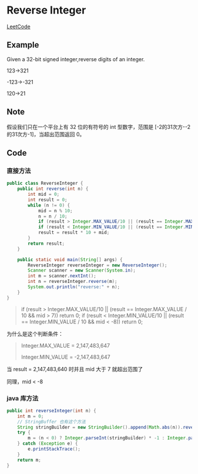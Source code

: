 # Reverse Integer 

[LeetCode](https://leetcode.com/problems/reverse-integer/solution/)

## Example

Given a 32-bit signed integer,reverse digits of an integer.

123->321

-123->-321

120->21

## Note

假设我们只在一个平台上有 32 位的有符号的 int 型数字，范围是 [-2的31次方--2的31次方-1]，当超出范围返回 0。

## Code

### 直接方法

```java
public class ReverseInteger {
    public int reverse(int n) {
        int mid = 0;
        int result = 0;
        while (n != 0) {
            mid = n % 10;
            n = n / 10;
            if (result > Integer.MAX_VALUE/10 || (result == Integer.MAX_VALUE / 10 && mid > 7)) return 0;
            if (result < Integer.MIN_VALUE/10 || (result == Integer.MIN_VALUE / 10 && mid < -8)) return 0;
            result = result * 10 + mid;
        }
        return result;
    }

    public static void main(String[] args) {
        ReverseInteger reverseInteger = new ReverseInteger();
        Scanner scanner = new Scanner(System.in);
        int m = scanner.nextInt();
        int n = reverseInteger.reverse(m);
        System.out.println("reverse:" + n);
    }
}
```

>if (result > Integer.MAX_VALUE/10 || (result == Integer.MAX_VALUE / 10 && mid > 7)) return 0;
>if (result < Integer.MIN_VALUE/10 || (result == Integer.MIN_VALUE / 10 && mid < -8)) return 0;

为什么是这个判断条件：

>Integer.MAX_VALUE = 2,147,483,647
>
>Integer.MIN_VALUE = -2,147,483,647

当 result =  2,147,483,640 时并且 mid 大于 7 就超出范围了

同理，mid < -8

### java 库方法

```java
public int reverseInteger(int n) {
    int m = 0;
    // StringBuffer 也有这个方法
    String stringBuilder = new StringBuilder().append(Math.abs(n)).reverse().toString();
    try {
        m = (n < 0) ? Integer.parseInt(stringBuilder) * -1 : Integer.parseInt(stringBuilder);
    } catch (Exception e) {
        e.printStackTrace();
    }
    return m;
}
```

